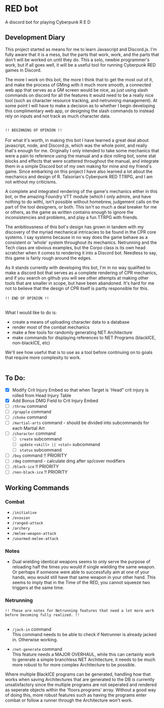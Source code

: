 # RED bot
A discord bot for playing Cyberpunk R E D 

## Development Diary

This project started as means for me to learn Javascript and Discord.js. I'm fully aware that it is a mess, but the parts that work, work, and the parts that don't will be worked on until they do. This a solo, newbie programmer's work, but if all goes well, it will be a useful tool for running Cyberpunk RED games in Discord.

The more I work on this bot, the more I think that to get the most out of it, and make the process of GMing with it much more smooth, a connected web app that serves as a GM screen would be nice, as just using slash commands on discord for all the features it would need to be a really nice tool (such as character resource tracking, and netrunning management). At some point I will have to make a decision as to whether I begin developing this complimentary web app, or designing the slash commands to instead rely on inputs and not track as much character data.<br><br>

`` !! BEGINNING OF OPINION !! ``<br><br>
For what it's worth, in making this bot I have learned a great deal about javascript, node, and Discord.js, which was the whole point, and really that's enough for me. Originally I only intended to take some mechanics that were a pain to reference using the manual and a dice rolling bot, some stat blocks and effects that were scattered throughout the manual, and integrate them in a simple Discord bot of my own making for mine and my friend's game. Since embarking on this project I have also learned a lot about the mechanics and design of R. Talsorian's Cyberpunk RED TTRPG, and I am not without my criticisms. 

A complete and integrated rendering of the game's mechanics either in this bot, or the amazing Foundry VTT module (which I only admire, and have nothing to do with), isn't possible without homebrew, judgement calls on the part of the tool designers, or both.  This isn't so much a deal breaker for me or others, as the game as written contains enough to ignore the inconsistencies and problems, and play a fun TTRPG with friends.

The ambitiousness of this bot's design has grown in tandem with my discovery of the myriad mechanical intricacies to be found in the CPR core systems. I say systems because in no way does the game behave as a consistent or 'whole' system throughout its mechanics. Netrunning and the Tech class are obvious examples, but the Corpo class is its own head scratcher when it comes to rendering it into a Discord bot. Needless to say, this game is fairly rough around the edges.

As it stands currently with developing this bot, I'm in no way qualified to make a discord bot that serves as a complete rendering of CPR mechanics, and if you search on github you will see other attempts at making other tools that are smaller in scope, but have been abandoned. It's hard for me not to believe that the design of CPR itself is partly responsible for this.<br><br>
`` !! END OF OPINION !! ``<br><br>

What I would like to do is:
- create a means of uploading character data to a database
- render most of the combat mechanics
- make a few tools for randomly generating NET Architecture
- make commands for displaying references to NET Programs (blackICE, non-blackICE, etc)

We'll see how useful that is to use as a tool before continuing on to goals that require more complexity to work.<br><br>

## To Do:

- [x] Modify Crit Injury Embed so that when Target is 'Head" crit injury is rolled from Head Injury Table
- [x] Add Bonus DMG Field to Crit Injury Embed
- [ ] ``/throw`` command
- [ ] ``/grapple`` command
- [ ] ``/choke`` command
- [ ] ``/martial-arts`` command - should be divided into subcommands for each Martial Art
- [ ] ``/character`` command
  - [ ] ``create`` subcommand
  - [ ] ``update`` ``<skill> || <stat>`` subcommand
  - [ ] ``status`` subcommand
- [ ] ``/buy`` command !! PRIORITY
- [ ] ``/dmg`` command - calculate dmg after sp/cover modifiers
- [ ] ``/black-ice`` !! PRIORITY
- [ ] ``/non-black-ice`` !! PRIORITY

## Working Commands
### Combat
- ``/initiative``
- ``/evasion``
- ``/ranged-attack``
- ``/archery``
- ``/melee-weapon-attack``
- ``/unarmed-melee-attack``

### Notes

- Dual wielding identical weapons seems to only serve the purpose of reloading half the times you would if single wielding the same weapon. Or perhaps if someone were able to successfully aim at one of your hands, wou would still have that same weapon in your other hand. This seems to imply that in the Time of the RED, you cannot squeeze two triggers at the same time.
### Netrunning
`` !! These are notes for Netrunning features that need a lot more work before becoming fully realized. !! ``<br><br>

- ``/jack-in`` command<br>
This command needs to be able to check if Netrunner is already jacked in. Otherwise working.

- ``/net-generate`` command<br> 
This feature needs a MAJOR OVERHAUL, while this can certainly work to generate a simple branchless NET Architecture, it needs to be much more robust to for more complex Architecture to be possible.

Where multiple BlackICE programs can be generated, handling how  that works when saving Architectures that are generated to the DB is currently unsatisfactory since the multiple programs are not seperated and rendered as seperate objects within the 'floors.programs' array. Without a good way of doing this, more robust features such as having the programs enter combat or follow a runner through the Architecture won't work.
